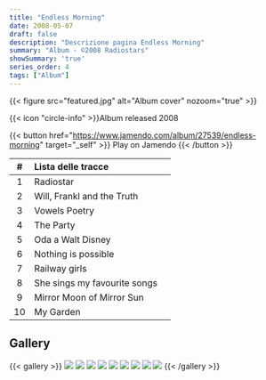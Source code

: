 ```yaml
---
title: "Endless Morning"
date: 2008-05-07
draft: false
description: "Descrizione pagina Endless Morning"
summary: "Album - ©2008 Radiostars"
showSummary: 'true'
series_order: 4
tags: ["Album"]
---
```

<!-- [{{< icon "jamendo" >}}](https://www.jamendo.com/album/27539/endless-morning "Jamendo") -->

<!-- Availabe on [Jamendo](https://www.jamendo.com/album/27539/endless-morning "Jamendo"), Spotify -->


{{< figure
    src="featured.jpg"
    alt="Album cover"
    nozoom="true"
    >}}
    
{{< icon "circle-info" >}}Album released 2008

{{< button href="https://www.jamendo.com/album/27539/endless-morning" target="_self" >}}
Play on Jamendo
{{< /button >}}



<!-- Aggiunto player spotify, ma Privacy Badger lo blocca -->
<!-- {{< spotify type="album" id="5vqILcEeCT0N1DeJBsLrGE" width="100%" height="250" >}} -->



| #     | Lista delle tracce                    |               |
| :---: | :---                                  | :---          |
| 1     | Radiostar                             |               |
| 2     | Will, Frankl and the Truth            |               |
| 3     | Vowels Poetry                         |               |
| 4     | The Party                             |               |
| 5     | Oda a Walt Disney                     |               |
| 6     | Nothing is possible                   |               |
| 7     | Railway girls                         |               |
| 8     | She sings my favourite songs          |               |
| 9     | Mirror Moon of Mirror Sun             |               |
| 10    | My Garden                             |               |


## Gallery
{{< gallery >}}
    <img src="em-2.png" class="grid-w33"/>
    <img src="em-10-3.png" class="grid-w33"/>
    <img src="em-4.png" class="grid-w33"/>
    <img src="em-5-8.png" class="grid-w33"/>
    <img src="em-6-7.png" class="grid-w33"/>
    <img src="em-9.png" class="grid-w33"/>
    <img src="em-11.png" class="grid-w33"/>
    <img src="em-12.png" class="grid-w33"/>
    <img src="em-back.png" class="grid-w33"/>
{{< /gallery >}}
